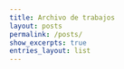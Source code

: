 ```yaml
---
title: Archivo de trabajos
layout: posts
permalink: /posts/
show_excerpts: true
entries_layout: list
---
```

